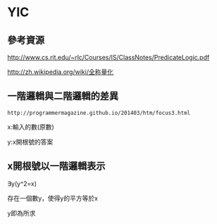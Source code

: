 # YIC

## 參考資源

http://www.cs.rit.edu/~rlc/Courses/IS/ClassNotes/PredicateLogic.pdf

http://zh.wikipedia.org/wiki/全称量化

## 一階邏輯與二階邏輯的差異
```
http://programmermagazine.github.io/201403/htm/focus3.html
```

x:輸入的數(原數)


y:x開根號的答案

## x開根號以一階邏輯表示
∃y(y^2=x)

存在一個數y，使得y的平方等於x

y即為所求
